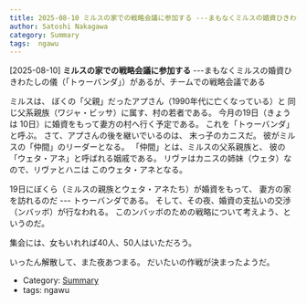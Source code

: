 ```yaml
---
title: 2025-08-10 ミルスの家での戦略会議に参加する ---まもなくミルスの婚資ひきわたしの儀（「トゥーバンダ」）があるが、チームでの戦略会議である
author: Satoshi Nakagawa
category: Summary
tags:  ngawu
---
```


[2025-08-10] **ミルスの家での戦略会議に参加する**  ---まもなくミルスの婚資ひきわたしの儀（「トゥーバンダ」）があるが、チームでの戦略会議である

 ミルスは、
ぼくの「父親」だったアプさん（1990年代に亡くなっている）と
同じ父系親族（ワジャ・ビッサ）に属す、村の若者である。
今月の19日（きょうは 10日）に婚資をもって妻方の村へ行く予定である。
これを「トゥーバンダ」と呼ぶ。
さて、アプさんの後を継いでいるのは、
末っ子のカニスだ。
彼がミルスの「仲間」のリーダーとなる。
「仲間」とは、ミルスの父系親族と、
彼の「ウェタ・アネ」と呼ばれる姻戚である。
リヴァはカニスの姉妹（ウェタ）なので、リヴァとハニは
このウェタ・アネとなる。

 19日にぼくら（ミルスの親族とウェタ・アネたち）が婚資をもって、
妻方の家を訪れるのだ ---
トゥーバンダである。
そして、その夜、婚資の支払いの交渉（ンバッボ）が行なわれる。
このンバッボのための戦略について考えよう、というのだ。

 集会には、女もいれれば40人、50人はいただろう。

 いったん解散して、また夜あつまる。
だいたいの作戦が決まったようだ。

- Category: [Summary](https://merapano.github.io/categories.html#Summary)
- tags:  ngawu

